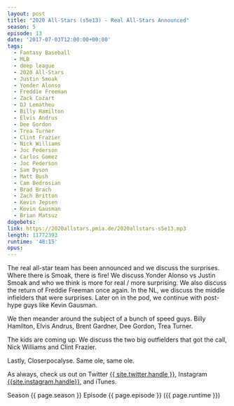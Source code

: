 ```yaml
---
layout: post
title: "2020 All-Stars (s5e13) - Real All-Stars Announced"
season: 5
episode: 13
date: '2017-07-03T12:00:00+00:00'
tags:
  - Fantasy Baseball
  - MLB
  - deep league
  - 2020 All-Stars
  - Justin Smoak
  - Yonder Alonso
  - Freddie Freeman
  - Zack Cozart
  - DJ Lematheu
  - Billy Hamilton
  - Elvis Andrus
  - Dee Gordon
  - Trea Turner
  - Clint Frazier
  - Nick Williams
  - Joc Pederson
  - Carlos Gomez
  - Joc Pederson
  - Sam Dyson
  - Matt Bush
  - Cam Bedrosian
  - Brad Brach
  - Zach Britton
  - Kevin Jepsen
  - Kevin Gausman
  - Brian Matsuz
dogebets:
link: https://2020allstars.pmia.de/2020allstars-s5e13.mp3
length: 11772393
runtime: '48:15'
opus: 
---
```

The real all-star team has been announced and we discuss the surprises.  Where there is Smoak, there is fire!  We discuss Yonder Alonso vs Justin Smoak and who we think is more for real / more surprising.  We also discuss the return of Freddie Freeman once again.  In the NL, we discuss the middle infielders that were surprises.  Later on in the pod, we continue with post-hype guys like Kevin Gausman.

We then meander around the subject of a bunch of speed guys.  Billy Hamilton, Elvis Andrus, Brent Gardner, Dee Gordon, Trea Turner.  

The kids are coming up.  We discuss the two big outfielders that got the call, Nick Williams and Clint Frazier.  

Lastly, Closerpocalyse.  Same ole, same ole.  

As always, check us out on Twitter [{{ site.twitter.handle }}]({{site.twitter.url}}), Instagram [{{site.instagram.handle}}]({{site.instagram.url}}), and iTunes.  

Season {{ page.season }} Episode {{ page.episode }} ({{ page.runtime }})  

